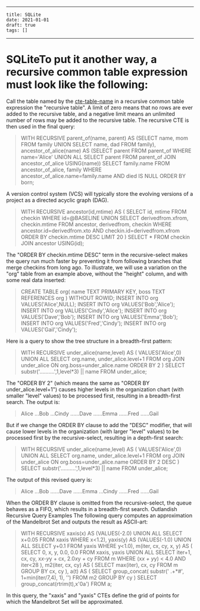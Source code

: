 
---
    title: SQLite
    date: 2021-01-01    
    draft: true
    tags: []
---
# SQLiteTo put it another way, a recursive common table expression must look like the following:
Call the table named by the [cte-table-name](https://www.sqlite.org/syntax/cte-table-name.html) in a recursive common table expression the "recursive table".
A limit of zero means that no rows are ever added to the recursive table, and a negative limit means an unlimited number of rows may be added to the recursive table.
The recursive CTE is then used in the final query:
> WITH RECURSIVE
parent_of(name, parent) AS
(SELECT name, mom FROM family UNION SELECT name, dad FROM family),
ancestor_of_alice(name) AS
(SELECT parent FROM parent_of WHERE name='Alice'
UNION ALL
SELECT parent FROM parent_of JOIN ancestor_of_alice USING(name))
SELECT family.name FROM ancestor_of_alice, family
WHERE ancestor_of_alice.name=family.name
AND died IS NULL
ORDER BY born;
>
A version control system (VCS) will typically store the evolving versions of a project as a directed acyclic graph (DAG).
> WITH RECURSIVE
ancestor(id,mtime) AS (
SELECT id, mtime FROM checkin WHERE id=@BASELINE
UNION
SELECT derivedfrom.xfrom, checkin.mtime
FROM ancestor, derivedfrom, checkin
WHERE ancestor.id=derivedfrom.xto
AND checkin.id=derivedfrom.xfrom
ORDER BY checkin.mtime DESC
LIMIT 20
)
SELECT * FROM checkin JOIN ancestor USING(id);
>
The "ORDER BY checkin.mtime DESC" term in the recursive-select makes the query run much faster by preventing it from following branches that merge checkins from long ago.
To illustrate, we will use a variation on the "org" table from an example above, without the "height" column, and with some real data inserted:
> CREATE TABLE org(
name TEXT PRIMARY KEY,
boss TEXT REFERENCES org
) WITHOUT ROWID;
INSERT INTO org VALUES('Alice',NULL);
INSERT INTO org VALUES('Bob','Alice');
INSERT INTO org VALUES('Cindy','Alice');
INSERT INTO org VALUES('Dave','Bob');
INSERT INTO org VALUES('Emma','Bob');
INSERT INTO org VALUES('Fred','Cindy');
INSERT INTO org VALUES('Gail','Cindy');
>
Here is a query to show the tree structure in a breadth-first pattern:
> WITH RECURSIVE
under_alice(name,level) AS (
VALUES('Alice',0)
UNION ALL
SELECT org.name, under_alice.level+1
FROM org JOIN under_alice ON org.boss=under_alice.name
ORDER BY 2
)
SELECT substr('..........',1,level*3) || name FROM under_alice;
>
The "ORDER BY 2" (which means the same as "ORDER BY under_alice.level+1") causes higher levels in the organization chart (with smaller "level" values) to be processed first, resulting in a breadth-first search.
The output is:
> Alice
...Bob
...Cindy
......Dave
......Emma
......Fred
......Gail
>
But if we change the ORDER BY clause to add the "DESC" modifier, that will cause lower levels in the organization (with larger "level" values) to be processed first by the recursive-select, resulting in a depth-first search:
> WITH RECURSIVE
under_alice(name,level) AS (
VALUES('Alice',0)
UNION ALL
SELECT org.name, under_alice.level+1
FROM org JOIN under_alice ON org.boss=under_alice.name
ORDER BY 2 DESC
)
SELECT substr('..........',1,level*3) || name FROM under_alice;
>
The output of this revised query is:
> Alice
...Bob
......Dave
......Emma
...Cindy
......Fred
......Gail
>
When the ORDER BY clause is omitted from the recursive-select, the queue behaves as a FIFO, which results in a breadth-first search.
Outlandish Recursive Query Examples
The following query computes an approximation of the Mandelbrot Set and outputs the result as ASCII-art:
> WITH RECURSIVE
xaxis(x) AS (VALUES(-2.0) UNION ALL SELECT x+0.05 FROM xaxis WHERE x<1.2),
yaxis(y) AS (VALUES(-1.0) UNION ALL SELECT y+0.1 FROM yaxis WHERE y<1.0),
m(iter, cx, cy, x, y) AS (
SELECT 0, x, y, 0.0, 0.0 FROM xaxis, yaxis
UNION ALL
SELECT iter+1, cx, cy, x*x-y*y + cx, 2.0*x*y + cy FROM m
WHERE (x*x + y*y) < 4.0 AND iter<28
),
m2(iter, cx, cy) AS (
SELECT max(iter), cx, cy FROM m GROUP BY cx, cy
),
a(t) AS (
SELECT group_concat( substr(' .+*#', 1+min(iter/7,4), 1), '')
FROM m2 GROUP BY cy
)
SELECT group_concat(rtrim(t),x'0a') FROM a;
>
In this query, the "xaxis" and "yaxis" CTEs define the grid of points for which the Mandelbrot Set will be approximated.
